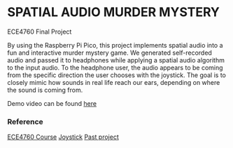 # SPATIAL AUDIO MURDER MYSTERY
ECE4760 Final Project

By using the Raspberry Pi Pico, this project implements spatial audio into a fun and interactive murder mystery game. We generated self-recorded audio and passed it to headphones while applying a spatial audio algorithm to the input audio. To the headphone user, the audio appears to be coming from the specific direction the user chooses with the joystick. The goal is to closely mimic how sounds in real life reach our ears, depending on where the sound is coming from.

Demo video can be found [here](https://youtu.be/p_wtaCNrdgE)

### Reference
[ECE4760 Course](https://ece4760.github.io)
[Joystick](https://www.tomshardware.com/how-to/raspberry-pi-pico-joystick)
[Past project](https://people.ece.cornell.edu/land/courses/ece4760/FinalProjects/f2021/az292_lh479_kw456/az292_lh479_kw456/index.html#Intro)
